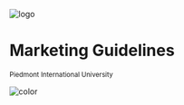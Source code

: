 ![logo](/media/logo.svg)

# Marketing Guidelines
<small>Piedmont International University</small>

![color](#102648)